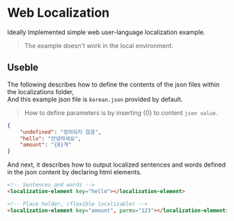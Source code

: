 # Web Localization
Ideally Implemented simple web user-language localization example.

> The example doesn't work in the local environment.

## Useble

The following describes how to define the contents of the json files within the localizations folder, <br />
And this example json file is `korean.json` provided by default.

> How to define parameters is by inserting {0} to content `json value`.

```json
{
    "undefined": "정의되지 않음",
    "hello": "안녕하세요",
    "amount": "{0}개"
}
```

And next, it describes how to output localized sentences and words defined in the json content by declaring html elements.
```html
<!-- Sentences and words -->
<localization-element key="hello"></localization-element>

<!-- Place holder, (flexible localizable) -->
<localization-element key="amount", parms="123"></localization-element>
```
